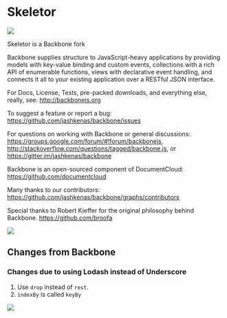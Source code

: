 # Skeletor

![](https://raw.githubusercontent.com/skeletorjs/skeletor/master/images/skeletor2.jpg)


Skeletor is a Backbone fork

Backbone supplies structure to JavaScript-heavy applications by providing models with key-value binding and custom events, collections with a rich API of enumerable functions, views with declarative event handling, and connects it all to your existing application over a RESTful JSON interface.

For Docs, License, Tests, pre-packed downloads, and everything else, really, see:
http://backbonejs.org

To suggest a feature or report a bug:
https://github.com/jashkenas/backbone/issues

For questions on working with Backbone or general discussions:
https://groups.google.com/forum/#!forum/backbonejs,
http://stackoverflow.com/questions/tagged/backbone.js, or
https://gitter.im/jashkenas/backbone

Backbone is an open-sourced component of DocumentCloud:
https://github.com/documentcloud

Many thanks to our contributors:
https://github.com/jashkenas/backbone/graphs/contributors

Special thanks to Robert Kieffer for the original philosophy behind Backbone.
https://github.com/broofa

![](https://raw.githubusercontent.com/skeletorjs/skeletor/master/images/skeletor.jpg)

## Changes from Backbone

### Changes due to using Lodash instead of Underscore

1. Use `drop` instead of `rest`.
2. `indexBy` is called `keyBy`

![](https://raw.githubusercontent.com/skeletorjs/skeletor/master/images/skeletor3.jpg)

